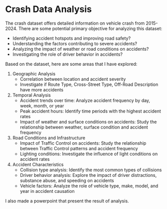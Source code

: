# Crash Data Analysis

The crash dataset offers detailed information on vehicle crash from 2015-2024. There are some potential primary objective for analyzing this dataset:
- Identifying accident hotspots and improving road safety?
- Understanding the factors contributing to severe accidents?
- Analyzing the impact of weather or road conditions on accidents?
- Investigating the role of driver behavior in accidents?

Based on the dataset, here are some areas that I have explored:
1. Geographic Analysis
   - Correlation between location and accident severity
   - Investigate if Route Type, Cross-Street Type, Off-Road Description have more accidents
2. Temporal Analysis
   - Accident trends over time: Analyze accident frequency by day, week, month, or year
   - Peak accident hours: Identify time periods with the highest accident rates
   - Impact of weather and surface conditions on accidents: Study the relationship between weather, surface condition and accident frequency
3. Road Conditions and Infrastructure
   - Impact of Traffic Control on accidents: Study the relationship between Traffic Control patterns and accident frequency
   - Lighting conditions: Investigate the influence of light conditions on accident rates
4. Accident Characteristics
   - Collision type analysis: Identify the most common types of collisions
   - Driver behavior analysis: Explore the impact of driver distractions, substance abuse, and speeding on accidents
   - Vehicle factors: Analyze the role of vehicle type, make, model, and year in accident causation

I also made a powerpoint that present the result of analysis.
